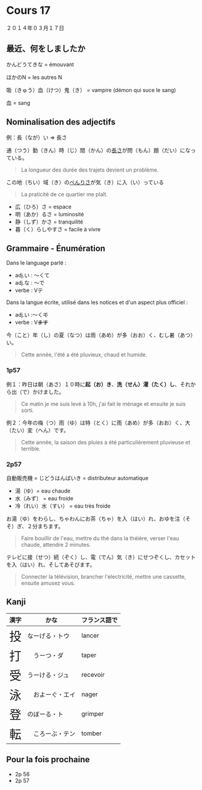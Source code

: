 Cours 17
==========

２０１４年０３月１７日

最近、何をしましたか
--------------------

かんどうてきな = émouvant

ほかのN = les autres N

吸（きゅう）血（けつ）鬼（き） = vampire (démon qui suce le sang)

血 = sang

Nominalisation des adjectifs
--------

例：長（なが）い => 長さ

通（つう）勤（きん）時（じ）間（かん）の<u>長さ</u>が問（もん）題（だい）になっている。
> La longueur des durée des trajets devient un problème.

この地（ちい）域（き）の<u>べんりさ</u>が気（き）に入（い）っている
> La praticité de ce quartier me plaît.

* 広（ひろ）さ = espace
* 明（あか）るさ = luminosité
* 静（しず）かさ = tranquilité
* 暮（く）らしやすさ = facile à vivre

Grammaire - Énumération
-----------

Dans le language parlé :

* adj.い : 〜くて
* adj.な : 〜で
* verbe : Vテ

Dans la langue écrite, utilisé dans les notices et d'un aspect plus officiel :

* adj.い :〜く<strike>て</strike>
* verbe : V<strike>ます</strike>

今（こと）年（し）の夏（なつ）は雨（あめ）が多（おお）く、むし暑（あつ）い。
> Cette année, l'été a été pluvieux, chaud et humide.


### 1p57

例１：昨日は朝（あさ）１０時に**起（お）き**、**洗（せん）濯（たく）し**、それから出（で）かけました。
> Ce matin je me suis levé à 10h, j'ai fait le ménage et ensuite je suis sorti.

例２：今年の梅（つ）雨（ゆ）は特（とく）に雨（あめ）が多（おお）く、大（たい）変（へん）です。
> Cette année, la saison des pluies a été particulièrement pluvieuse et terrible.

### 2p57

自動販売機 = じどうはんばいき = distributeur automatique

* 湯（ゆ）= eau chaude
* 水（みず） = eau froide
* 冷（れい）水（すい） = eau très froide

お湯（ゆ）をわらし、ちゃわんにお茶（ちゃ）を入（はい）れ、おゆを注（そそ）ぎ、２分まちます。
> Faire bouillir de l'eau, mettre du thé dans la théière, verser l'eau chaude, attendre 2 minutes.

テレビに接（せつ）続（ぞく）し、電（でん）気（き）にせつぞくし、カセットを入（はい）れ、そしてあそびます。
> Connecter la télévision, brancher l'electricité, mettre une cassette, ensuite amusez vous.

Kanji
-----------

漢字                             | かな        | フランス語で 
--------------------------------|------------|------------
<font size="+3">投</font>       | なーげる・トウ    | lancer
<font size="+3">打</font>       |　うーつ・ダ     | taper
<font size="+3">受</font>       | うーける・ジュ  | recevoir
<font size="+3">泳</font>       |　およーぐ・エイ   | nager
<font size="+3">登</font>       | のぼーる・ト    | grimper
<font size="+3">転</font>       |　ころーぶ・テン   | tomber


Pour la fois prochaine
------------------

* 2p 56
* 2p 57